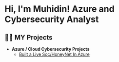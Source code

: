 <h1>Hi, I'm Muhidin! Azure and Cybersecurity Analyst</h1>

<h2>👨‍💻 MY Projects</h2>

- <b> Azure / Cloud Cybersecurity Projects</b>
  - [Built a Live Soc/HoneyNet In Azure ](https://github.com/Muhidinwarsame/Azure-Cloud-SOC-and-Honeynet)


